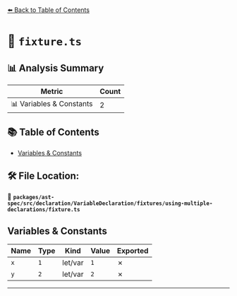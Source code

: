 [⬅️ Back to Table of Contents](../../../../../../../index.md)

# 📄 `fixture.ts`

## 📊 Analysis Summary

| Metric | Count |
|--------|-------|
| 📊 Variables & Constants | 2 |

## 📚 Table of Contents

- [Variables & Constants](#variables-constants)

## 🛠️ File Location:
📂 **`packages/ast-spec/src/declaration/VariableDeclaration/fixtures/using-multiple-declarations/fixture.ts`**

## Variables & Constants

| Name | Type | Kind | Value | Exported |
|------|------|------|-------|----------|
| `x` | `1` | let/var | `1` | ✗ |
| `y` | `2` | let/var | `2` | ✗ |


---